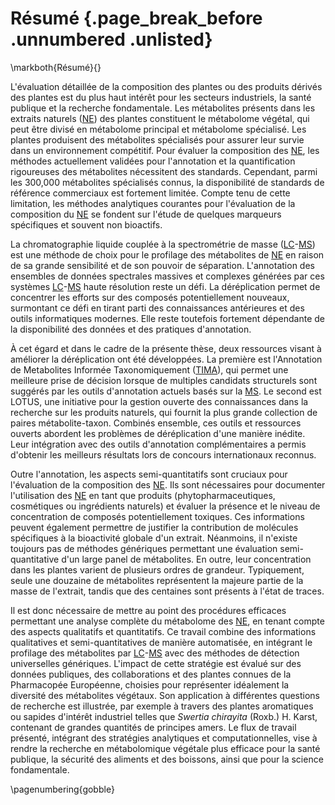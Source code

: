 # Résumé {.page_break_before .unnumbered .unlisted}
\markboth{Résumé}{}

L'évaluation détaillée de la composition des plantes ou des produits dérivés des plantes est du plus haut intérêt pour les secteurs industriels, la santé publique et la recherche fondamentale.
Les métabolites présents dans les extraits naturels ([NE](#ne)) des plantes constituent le métabolome végétal, qui peut être divisé en métabolome principal et métabolome spécialisé.
Les plantes produisent des métabolites spécialisés pour assurer leur survie dans un environnement compétitif.
Pour évaluer la composition des [NE](#ne), les méthodes actuellement validées pour l'annotation et la quantification rigoureuses des métabolites nécessitent des standards.
Cependant, parmi les 300,000 métabolites spécialisés connus, la disponibilité de standards de référence commerciaux est fortement limitée.
Compte tenu de cette limitation, les méthodes analytiques courantes pour l'évaluation de la composition du [NE](#ne) se fondent sur l'étude de quelques marqueurs spécifiques et souvent non bioactifs.

La chromatographie liquide couplée à la spectrométrie de masse ([LC](#lc)-[MS](#ms)) est une méthode de choix pour le profilage des métabolites de [NE](#ne) en raison de sa grande sensibilité et de son pouvoir de séparation.
L'annotation des ensembles de données spectrales massives et complexes générées par ces systèmes [LC](#lc)-[MS](#ms) haute résolution reste un défi.
La déréplication permet de concentrer les efforts sur des composés potentiellement nouveaux, surmontant ce défi en tirant parti des connaissances antérieures et des outils informatiques modernes.
Elle reste toutefois fortement dépendante de la disponibilité des données et des pratiques d'annotation.

À cet égard et dans le cadre de la présente thèse, deux ressources visant à améliorer la déréplication ont été développées.
La première est l'Annotation de Metabolites Informée Taxonomiquement ([TIMA](#tima)), qui permet une meilleure prise de décision lorsque de multiples candidats structurels sont suggérés par les outils d'annotation actuels basés sur la [MS](#ms).
Le second est LOTUS, une initiative pour la gestion ouverte des connaissances dans la recherche sur les produits naturels, qui fournit la plus grande collection de paires métabolite-taxon.
Combinés ensemble, ces outils et ressources ouverts abordent les problèmes de déréplication d'une manière inédite.
Leur intégration avec des outils d'annotation complémentaires a permis d'obtenir les meilleurs résultats lors de concours internationaux reconnus.

Outre l'annotation, les aspects semi-quantitatifs sont cruciaux pour l'évaluation de la composition des [NE](#ne).
Ils sont nécessaires pour documenter l'utilisation des [NE](#ne) en tant que produits (phytopharmaceutiques, cosmétiques ou ingrédients naturels) et évaluer la présence et le niveau de concentration de composés potentiellement toxiques.
Ces informations peuvent également permettre de justifier la contribution de molécules spécifiques à la bioactivité globale d'un extrait.
Néanmoins, il n'existe toujours pas de méthodes génériques permettant une évaluation semi-quantitative d'un large panel de métabolites.
En outre, leur concentration dans les plantes varient de plusieurs ordres de grandeur.
Typiquement, seule une douzaine de métabolites représentent la majeure partie de la masse de l'extrait, tandis que des centaines sont présents à l'état de traces.

Il est donc nécessaire de mettre au point des procédures efficaces permettant une analyse complète du métabolome des [NE](#ne), en tenant compte des aspects qualitatifs et quantitatifs.
Ce travail combine des informations qualitatives et semi-quantitatives de manière automatisée, en intégrant le profilage des métabolites par [LC](#lc)-[MS](#ms) avec des méthodes de détection universelles génériques.
L'impact de cette stratégie est évalué sur des données publiques, des collaborations et des plantes connues de la Pharmacopée Européenne, choisies pour représenter idéalement la diversité des métabolites végétaux.
Son application à différentes questions de recherche est illustrée, par exemple à travers des plantes aromatiques ou sapides d'intérêt industriel telles que *Swertia chirayita* (Roxb.) H. Karst, contenant de grandes quantités de principes amers.
Le flux de travail présenté, intégrant des stratégies analytiques et computationnelles, vise à rendre la recherche en métabolomique végétale plus efficace pour la santé publique, la sécurité des aliments et des boissons, ainsi que pour la science fondamentale.

\pagenumbering{gobble}